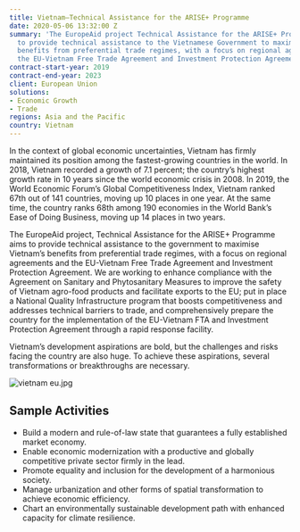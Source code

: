```yaml
---
title: Vietnam—Technical Assistance for the ARISE+ Programme
date: 2020-05-06 13:32:00 Z
summary: 'The EuropeAid project Technical Assistance for the ARISE+ Programme aims
  to provide technical assistance to the Vietnamese Government to maximise Vietnam’s
  benefits from preferential trade regimes, with a focus on regional agreements and
  the EU-Vietnam Free Trade Agreement and Investment Protection Agreement. '
contract-start-year: 2019
contract-end-year: 2023
client: European Union
solutions:
- Economic Growth
- Trade
regions: Asia and the Pacific
country: Vietnam
---
```


In the context of global economic uncertainties, Vietnam has firmly maintained its position among the fastest-growing countries in the world. In 2018, Vietnam recorded a growth of 7.1 percent; the country’s highest growth rate in 10 years since the world economic crisis in 2008. In 2019, the World Economic Forum’s Global Competitiveness Index, Vietnam ranked 67th out of 141 countries, moving up 10 places in one year. At the same time, the country ranks 68th among 190 economies in the World Bank’s Ease of Doing Business, moving up 14 places in two years.

The EuropeAid project, Technical Assistance for the ARISE+ Programme aims to provide technical assistance to the government to maximise Vietnam’s benefits from preferential trade regimes, with a focus on regional agreements and the EU-Vietnam Free Trade Agreement and Investment Protection Agreement. We are working to enhance compliance with the Agreement on Sanitary and Phytosanitary Measures to improve the safety of Vietnam agro-food products and facilitate exports to the EU; put in place a National Quality Infrastructure program that boosts competitiveness and addresses technical barriers to trade, and comprehensively prepare the country for the implementation of the EU-Vietnam FTA and Investment Protection Agreement through a rapid response facility.

Vietnam’s development aspirations are bold, but the challenges and risks facing the country are also huge. To achieve these aspirations, several transformations or breakthroughs are necessary.

![vietnam eu.jpg](/uploads/vietnam%20eu.jpg)

## Sample Activities

* Build a modern and rule-of-law state that guarantees a fully established market economy.
* Enable economic modernization with a productive and globally competitive private sector firmly in the lead.
* Promote equality and inclusion for the development of a harmonious society.
* Manage urbanization and other forms of spatial transformation to achieve economic efficiency.
* Chart an environmentally sustainable development path with enhanced capacity for climate resilience.
